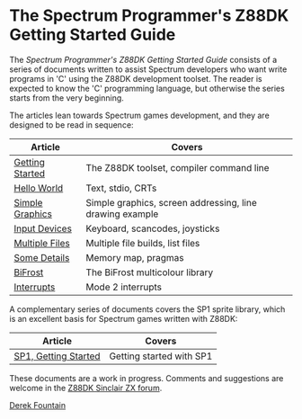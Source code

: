 # The Spectrum Programmer's Z88DK Getting Started Guide

The *Spectrum Programmer's Z88DK Getting Started Guide* consists of a series of
documents written to assist Spectrum developers who want write programs in 'C'
using the Z88DK development toolset. The reader is expected to know the 'C'
programming language, but otherwise the series starts from the very
beginning.

The articles lean towards Spectrum games development, and they are designed to
be read in sequence:


| Article         | Covers        |
| --------------- | ------------- |
| [Getting Started](https://github.com/z88dk/z88dk/blob/master/doc/ZXSpectrumZSDCCnewlib_01_GettingStarted.md) | The Z88DK toolset, compiler command line |
| [Hello World](https://github.com/z88dk/z88dk/blob/master/doc/ZXSpectrumZSDCCnewlib_02_HelloWorld.md)     | Text, stdio, CRTs |
| [Simple Graphics](https://github.com/z88dk/z88dk/blob/master/doc/ZXSpectrumZSDCCnewlib_03_SimpleGraphics.md) | Simple graphics, screen addressing, line drawing example |
| [Input Devices](https://github.com/z88dk/z88dk/blob/master/doc/ZXSpectrumZSDCCnewlib_04_InputDevices.md)   | Keyboard, scancodes, joysticks |
| [Multiple Files](https://github.com/z88dk/z88dk/blob/master/doc/ZXSpectrumZSDCCnewlib_05_MultipleFiles.md)  | Multiple file builds, list files |
| [Some Details](https://github.com/z88dk/z88dk/blob/master/doc/ZXSpectrumZSDCCnewlib_06_SomeDetails.md)    | Memory map, pragmas |
| [BiFrost](https://github.com/z88dk/z88dk/blob/master/doc/ZXSpectrumZSDCCnewlib_07_BiFrost.md)         | The BiFrost multicolour library |
| [Interrupts](https://github.com/z88dk/z88dk/blob/master/doc/ZXSpectrumZSDCCnewlib_08_Interrupts.md)      | Mode 2 interrupts |

A complementary series of documents covers the SP1 sprite library, which is
an excellent basis for Spectrum games written with Z88DK:

| Article         | Covers        |
| --------------- | ------------- |
| [SP1, Getting Started](https://github.com/z88dk/z88dk/blob/master/doc/ZXSpectrumZSDCCnewlib_SP1_01_GettingStarted.md) | Getting started with SP1 |

These documents are a work in progress. Comments and suggestions are welcome in
the [Z88DK Sinclair ZX forum](https://www.z88dk.org/forum/viewforum.php?id=2).

[Derek Fountain](http://www.derekfountain.org/)